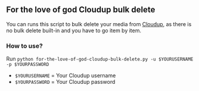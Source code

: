 ## For the love of god Cloudup bulk delete

You can runs this script to bulk delete your media from [Cloudup](https://cloudup.com), as there is no bulk delete built-in and you have to go item by item.

### How to use? 

Run `python for-the-love-of-god-cloudup-bulk-delete.py -u $YOURUSERNAME -p $YOURPASSWORD`


* `$YOURUSERNAME` = Your Cloudup username
* `$YOURPASSWORD` = Your Cloudup password